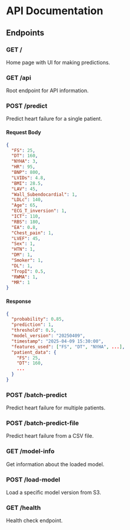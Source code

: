 # API Documentation

## Endpoints

### GET /

Home page with UI for making predictions.

### GET /api

Root endpoint for API information.

### POST /predict

Predict heart failure for a single patient.

#### Request Body

```json
{
  "FS": 25,
  "DT": 160,
  "NYHA": 3,
  "HR": 95,
  "BNP": 800,
  "LVIDs": 4.8,
  "BMI": 28.5,
  "LAV": 45,
  "Wall_Subendocardial": 1,
  "LDLc": 140,
  "Age": 65,
  "ECG_T_inversion": 1,
  "ICT": 110,
  "RBS": 180,
  "EA": 0.8,
  "Chest_pain": 1,
  "LVEF": 45,
  "Sex": 1,
  "HTN": 1,
  "DM": 1,
  "Smoker": 1,
  "DL": 1,
  "TropI": 0.5,
  "RWMA": 1,
  "MR": 1
}
```

#### Response

```json
{
  "probability": 0.85,
  "prediction": 1,
  "threshold": 0.5,
  "model_version": "20250409",
  "timestamp": "2025-04-09 15:30:00",
  "features_used": ["FS", "DT", "NYHA", ...],
  "patient_data": {
    "FS": 25,
    "DT": 160,
    ...
  }
}
```

### POST /batch-predict

Predict heart failure for multiple patients.

### POST /batch-predict-file

Predict heart failure from a CSV file.

### GET /model-info

Get information about the loaded model.

### POST /load-model

Load a specific model version from S3.

### GET /health

Health check endpoint.
